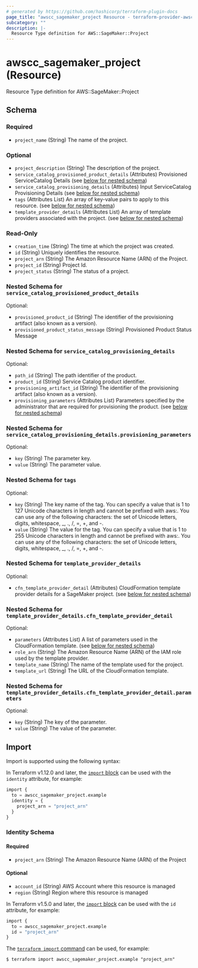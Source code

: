 ```yaml
---
# generated by https://github.com/hashicorp/terraform-plugin-docs
page_title: "awscc_sagemaker_project Resource - terraform-provider-awscc"
subcategory: ""
description: |-
  Resource Type definition for AWS::SageMaker::Project
---
```


# awscc_sagemaker_project (Resource)

Resource Type definition for AWS::SageMaker::Project



<!-- schema generated by tfplugindocs -->
## Schema

### Required

- `project_name` (String) The name of the project.

### Optional

- `project_description` (String) The description of the project.
- `service_catalog_provisioned_product_details` (Attributes) Provisioned ServiceCatalog  Details (see [below for nested schema](#nestedatt--service_catalog_provisioned_product_details))
- `service_catalog_provisioning_details` (Attributes) Input ServiceCatalog Provisioning Details (see [below for nested schema](#nestedatt--service_catalog_provisioning_details))
- `tags` (Attributes List) An array of key-value pairs to apply to this resource. (see [below for nested schema](#nestedatt--tags))
- `template_provider_details` (Attributes List) An array of template providers associated with the project. (see [below for nested schema](#nestedatt--template_provider_details))

### Read-Only

- `creation_time` (String) The time at which the project was created.
- `id` (String) Uniquely identifies the resource.
- `project_arn` (String) The Amazon Resource Name (ARN) of the Project.
- `project_id` (String) Project Id.
- `project_status` (String) The status of a project.

<a id="nestedatt--service_catalog_provisioned_product_details"></a>
### Nested Schema for `service_catalog_provisioned_product_details`

Optional:

- `provisioned_product_id` (String) The identifier of the provisioning artifact (also known as a version).
- `provisioned_product_status_message` (String) Provisioned Product Status Message


<a id="nestedatt--service_catalog_provisioning_details"></a>
### Nested Schema for `service_catalog_provisioning_details`

Optional:

- `path_id` (String) The path identifier of the product.
- `product_id` (String) Service Catalog product identifier.
- `provisioning_artifact_id` (String) The identifier of the provisioning artifact (also known as a version).
- `provisioning_parameters` (Attributes List) Parameters specified by the administrator that are required for provisioning the product. (see [below for nested schema](#nestedatt--service_catalog_provisioning_details--provisioning_parameters))

<a id="nestedatt--service_catalog_provisioning_details--provisioning_parameters"></a>
### Nested Schema for `service_catalog_provisioning_details.provisioning_parameters`

Optional:

- `key` (String) The parameter key.
- `value` (String) The parameter value.



<a id="nestedatt--tags"></a>
### Nested Schema for `tags`

Optional:

- `key` (String) The key name of the tag. You can specify a value that is 1 to 127 Unicode characters in length and cannot be prefixed with aws:. You can use any of the following characters: the set of Unicode letters, digits, whitespace, _, ., /, =, +, and -.
- `value` (String) The value for the tag. You can specify a value that is 1 to 255 Unicode characters in length and cannot be prefixed with aws:. You can use any of the following characters: the set of Unicode letters, digits, whitespace, _, ., /, =, +, and -.


<a id="nestedatt--template_provider_details"></a>
### Nested Schema for `template_provider_details`

Optional:

- `cfn_template_provider_detail` (Attributes) CloudFormation template provider details for a SageMaker project. (see [below for nested schema](#nestedatt--template_provider_details--cfn_template_provider_detail))

<a id="nestedatt--template_provider_details--cfn_template_provider_detail"></a>
### Nested Schema for `template_provider_details.cfn_template_provider_detail`

Optional:

- `parameters` (Attributes List) A list of parameters used in the CloudFormation template. (see [below for nested schema](#nestedatt--template_provider_details--cfn_template_provider_detail--parameters))
- `role_arn` (String) The Amazon Resource Name (ARN) of the IAM role used by the template provider.
- `template_name` (String) The name of the template used for the project.
- `template_url` (String) The URL of the CloudFormation template.

<a id="nestedatt--template_provider_details--cfn_template_provider_detail--parameters"></a>
### Nested Schema for `template_provider_details.cfn_template_provider_detail.parameters`

Optional:

- `key` (String) The key of the parameter.
- `value` (String) The value of the parameter.

## Import

Import is supported using the following syntax:

In Terraform v1.12.0 and later, the [`import` block](https://developer.hashicorp.com/terraform/language/import) can be used with the `identity` attribute, for example:

```terraform
import {
  to = awscc_sagemaker_project.example
  identity = {
    project_arn = "project_arn"
  }
}
```

<!-- schema generated by tfplugindocs -->
### Identity Schema

#### Required

- `project_arn` (String) The Amazon Resource Name (ARN) of the Project

#### Optional

- `account_id` (String) AWS Account where this resource is managed
- `region` (String) Region where this resource is managed

In Terraform v1.5.0 and later, the [`import` block](https://developer.hashicorp.com/terraform/language/import) can be used with the `id` attribute, for example:

```terraform
import {
  to = awscc_sagemaker_project.example
  id = "project_arn"
}
```

The [`terraform import` command](https://developer.hashicorp.com/terraform/cli/commands/import) can be used, for example:

```shell
$ terraform import awscc_sagemaker_project.example "project_arn"
```
